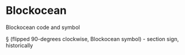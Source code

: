 # Blockocean

Blockocean code and symbol

§ (flipped 90-degrees clockwise, Blockocean symbol) - section sign, historically
